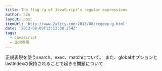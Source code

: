 ```yaml
---
title: The flag /g of JavaScript’s regular expressions
author: azu
layout: post
itemUrl: 'http://www.2ality.com/2013/08/regexp-g.html'
date: '2013-08-09T13:13:38.254Z'
tags:
  - JavaScript
  - 正規表現
---
```

正規表現を使うsearch、exec、matchについて。
また、globalオプションとlastIndexの保持されることで起きる問題について
